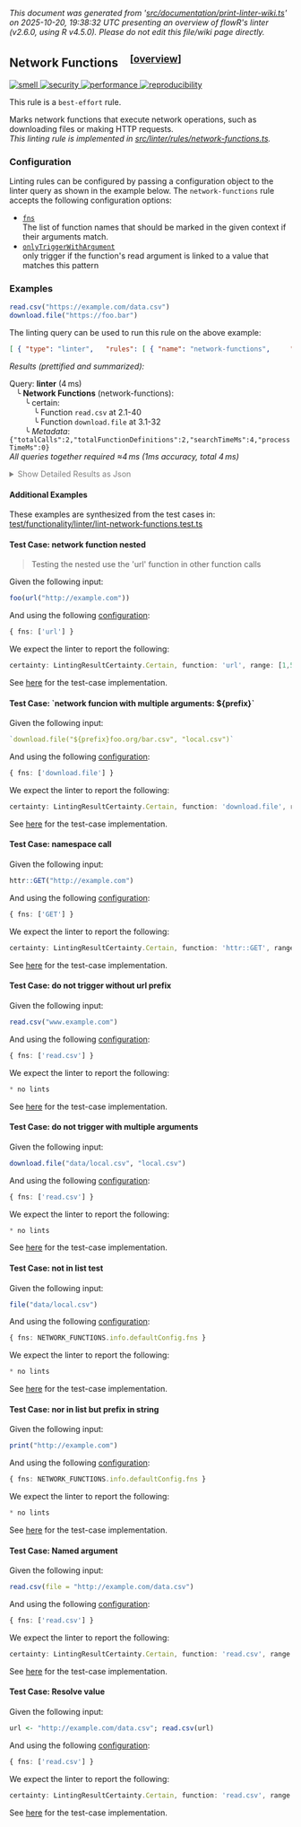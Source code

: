 _This document was generated from '[src/documentation/print-linter-wiki.ts](https://github.com/flowr-analysis/flowr/tree/main//src/documentation/print-linter-wiki.ts)' on 2025-10-20, 19:38:32 UTC presenting an overview of flowR's linter (v2.6.0, using R v4.5.0). Please do not edit this file/wiki page directly._
<h2 id="network-functions">Network Functions&emsp;<sup>[<a href="https://github.com/flowr-analysis/flowr/wiki/Linter">overview</a>]</sup></h2>

<span title="This rule is used to detect issues that do not directly affect the semantics of the code, but are still considered bad practice."><a href='#smell'>![smell](https://img.shields.io/badge/smell-yellow) </a></span> <span title="This rule is used to detect security-critical. For example, missing input validation."><a href='#security'>![security](https://img.shields.io/badge/security-orange) </a></span> <span title="This rule is used to detect issues that are related to the performance of the code. For example, inefficient algorithms, unnecessary computations, or unoptimized data structures."><a href='#performance'>![performance](https://img.shields.io/badge/performance-teal) </a></span> <span title="This rule is used to detect issues that are related to the reproducibility of the code. For example, missing or incorrect random seeds, or missing data."><a href='#reproducibility'>![reproducibility](https://img.shields.io/badge/reproducibility-teal) </a></span>


This rule is a `best-effort` rule.
 
Marks network functions that execute network operations, such as downloading files or making HTTP requests.\
_This linting rule is implemented in <a href="https://github.com/flowr-analysis/flowr/tree/main//src/linter/rules/network-functions.ts#L15">src/linter/rules/network-functions.ts</a>._


### Configuration

Linting rules can be configured by passing a configuration object to the linter query as shown in the example below.
The `network-functions` rule accepts the following configuration options:

- <a href="https://github.com/flowr-analysis/flowr/tree/main//src/linter/rules/network-functions.ts#L10"><code><span title="The list of function names that should be marked in the given context if their arguments match.">fns</span></code></a>\
The list of function names that should be marked in the given context if their arguments match.
- <a href="https://github.com/flowr-analysis/flowr/tree/main//src/linter/rules/network-functions.ts#L12"><code><span title="only trigger if the function's read argument is linked to a value that matches this pattern">onlyTriggerWithArgument</span></code></a>\
only trigger if the function's read argument is linked to a value that matches this pattern

### Examples


```r
read.csv("https://example.com/data.csv")
download.file("https://foo.bar")
```


The linting query can be used to run this rule on the above example:




```json
[ { "type": "linter",   "rules": [ { "name": "network-functions",     "config": {} } ] } ]
```






_Results (prettified and summarized):_

Query: **linter** (4 ms)\
&nbsp;&nbsp;&nbsp;╰ **Network Functions** (network-functions):\
&nbsp;&nbsp;&nbsp;&nbsp;&nbsp;&nbsp;&nbsp;╰ certain:\
&nbsp;&nbsp;&nbsp;&nbsp;&nbsp;&nbsp;&nbsp;&nbsp;&nbsp;&nbsp;&nbsp;╰ Function `read.csv` at 2.1-40\
&nbsp;&nbsp;&nbsp;&nbsp;&nbsp;&nbsp;&nbsp;&nbsp;&nbsp;&nbsp;&nbsp;╰ Function `download.file` at 3.1-32\
&nbsp;&nbsp;&nbsp;&nbsp;&nbsp;&nbsp;&nbsp;╰ _Metadata_: <code>{"totalCalls":2,"totalFunctionDefinitions":2,"searchTimeMs":4,"processTimeMs":0}</code>\
_All queries together required ≈4 ms (1ms accuracy, total 4 ms)_

<details> <summary style="color:gray">Show Detailed Results as Json</summary>

The analysis required _4.0 ms_ (including parsing and normalization and the query) within the generation environment.	

In general, the JSON contains the Ids of the nodes in question as they are present in the normalized AST or the dataflow graph of flowR.
Please consult the [Interface](https://github.com/flowr-analysis/flowr/wiki/Interface) wiki page for more information on how to get those.




```json
{
  "linter": {
    "results": {
      "network-functions": {
        "results": [
          {
            "certainty": "certain",
            "function": "read.csv",
            "range": [
              2,
              1,
              2,
              40
            ]
          },
          {
            "certainty": "certain",
            "function": "download.file",
            "range": [
              3,
              1,
              3,
              32
            ]
          }
        ],
        ".meta": {
          "totalCalls": 2,
          "totalFunctionDefinitions": 2,
          "searchTimeMs": 4,
          "processTimeMs": 0
        }
      }
    },
    ".meta": {
      "timing": 4
    }
  },
  ".meta": {
    "timing": 4
  }
}
```



</details>





	

#### Additional Examples
	
These examples are synthesized from the test cases in: [test/functionality/linter/lint-network-functions.test.ts](https://github.com/flowr-analysis/flowr/tree/main//test/functionality/linter/lint-network-functions.test.ts)


<h4 id="Test_Case:_network_function_nested">Test Case: network function nested</h4>

> Testing the nested use the 'url' function in other function calls

Given the following input:

```r
foo(url("http://example.com"))
```


And using the following [configuration](#configuration): 
```ts
{ fns: ['url'] }
```


We expect the linter to report the following:

```ts
certainty: LintingResultCertainty.Certain, function: 'url', range: [1,5,1,29]
```


See [here](https://github.com/flowr-analysis/flowr/tree/main//test/functionality/linter/lint-network-functions.test.ts#L23) for the test-case implementation.
		
<h4 id="Test_Case:__network_funcion_with_multiple_arguments:___prefix__">Test Case: `network funcion with multiple arguments: ${prefix}`</h4>


Given the following input:

```r
`download.file("${prefix}foo.org/bar.csv", "local.csv")`
```


And using the following [configuration](#configuration): 
```ts
{ fns: ['download.file'] }
```


We expect the linter to report the following:

```ts
certainty: LintingResultCertainty.Certain, function: 'download.file', range: [1,1,1,prefix.length+45]
```


See [here](https://github.com/flowr-analysis/flowr/tree/main//test/functionality/linter/lint-network-functions.test.ts#L42) for the test-case implementation.
		
<h4 id="Test_Case:_namespace_call">Test Case: namespace call</h4>


Given the following input:

```r
httr::GET("http://example.com")
```


And using the following [configuration](#configuration): 
```ts
{ fns: ['GET'] }
```


We expect the linter to report the following:

```ts
certainty: LintingResultCertainty.Certain, function: 'httr::GET', range: [1,1,1,31]
```


See [here](https://github.com/flowr-analysis/flowr/tree/main//test/functionality/linter/lint-network-functions.test.ts#L52) for the test-case implementation.
		
<h4 id="Test_Case:_do_not_trigger_without_url_prefix">Test Case: do not trigger without url prefix</h4>


Given the following input:

```r
read.csv("www.example.com")
```


And using the following [configuration](#configuration): 
```ts
{ fns: ['read.csv'] }
```


We expect the linter to report the following:

```ts
* no lints
```


See [here](https://github.com/flowr-analysis/flowr/tree/main//test/functionality/linter/lint-network-functions.test.ts#L61) for the test-case implementation.
		
<h4 id="Test_Case:_do_not_trigger_with_multiple_arguments">Test Case: do not trigger with multiple arguments</h4>


Given the following input:

```r
download.file("data/local.csv", "local.csv")
```


And using the following [configuration](#configuration): 
```ts
{ fns: ['read.csv'] }
```


We expect the linter to report the following:

```ts
* no lints
```


See [here](https://github.com/flowr-analysis/flowr/tree/main//test/functionality/linter/lint-network-functions.test.ts#L68) for the test-case implementation.
		
<h4 id="Test_Case:_not_in_list_test">Test Case: not in list test</h4>


Given the following input:

```r
file("data/local.csv")
```


And using the following [configuration](#configuration): 
```ts
{ fns: NETWORK_FUNCTIONS.info.defaultConfig.fns }
```


We expect the linter to report the following:

```ts
* no lints
```


See [here](https://github.com/flowr-analysis/flowr/tree/main//test/functionality/linter/lint-network-functions.test.ts#L75) for the test-case implementation.
		
<h4 id="Test_Case:_nor_in_list_but_prefix_in_string">Test Case: nor in list but prefix in string</h4>


Given the following input:

```r
print("http://example.com")
```


And using the following [configuration](#configuration): 
```ts
{ fns: NETWORK_FUNCTIONS.info.defaultConfig.fns }
```


We expect the linter to report the following:

```ts
* no lints
```


See [here](https://github.com/flowr-analysis/flowr/tree/main//test/functionality/linter/lint-network-functions.test.ts#L82) for the test-case implementation.
		
<h4 id="Test_Case:_Named_argument">Test Case: Named argument</h4>


Given the following input:

```r
read.csv(file = "http://example.com/data.csv")
```


And using the following [configuration](#configuration): 
```ts
{ fns: ['read.csv'] }
```


We expect the linter to report the following:

```ts
certainty: LintingResultCertainty.Certain, function: 'read.csv', range: [1,1,1,46]
```


See [here](https://github.com/flowr-analysis/flowr/tree/main//test/functionality/linter/lint-network-functions.test.ts#L89) for the test-case implementation.
		
<h4 id="Test_Case:_Resolve_value">Test Case: Resolve value</h4>


Given the following input:

```r
url <- "http://example.com/data.csv"; read.csv(url)
```


And using the following [configuration](#configuration): 
```ts
{ fns: ['read.csv'] }
```


We expect the linter to report the following:

```ts
certainty: LintingResultCertainty.Certain, function: 'read.csv', range: [1,39,1,51]
```


See [here](https://github.com/flowr-analysis/flowr/tree/main//test/functionality/linter/lint-network-functions.test.ts#L98) for the test-case implementation.